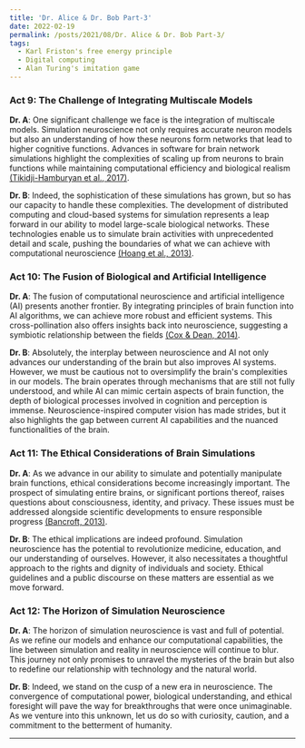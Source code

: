 ```yaml
---
title: 'Dr. Alice & Dr. Bob Part-3'
date: 2022-02-19
permalink: /posts/2021/08/Dr. Alice & Dr. Bob Part-3/
tags:
  - Karl Friston's free energy principle
  - Digital computing
  - Alan Turing's imitation game
---
```


### Act 9: The Challenge of Integrating Multiscale Models

**Dr. A**: One significant challenge we face is the integration of multiscale models. Simulation neuroscience not only requires accurate neuron models but also an understanding of how these neurons form networks that lead to higher cognitive functions. Advances in software for brain network simulations highlight the complexities of scaling up from neurons to brain functions while maintaining computational efficiency and biological realism [(Tikidji-Hamburyan et al., 2017)](https://consensus.app/papers/software-brain-network-simulations-comparative-study-tikidjihamburyan/8b590e2e4a4f58b68a3fd216c7a21f56/?utm_source=chatgpt).

**Dr. B**: Indeed, the sophistication of these simulations has grown, but so has our capacity to handle these complexities. The development of distributed computing and cloud-based systems for simulation represents a leap forward in our ability to model large-scale biological networks. These technologies enable us to simulate brain activities with unprecedented detail and scale, pushing the boundaries of what we can achieve with computational neuroscience [(Hoang et al., 2013)](https://consensus.app/papers/cpugpu-simulation-environment-largescale-biologically-hoang/9ce33d0019da54a9aab2f521194e2d5d/?utm_source=chatgpt).

### Act 10: The Fusion of Biological and Artificial Intelligence

**Dr. A**: The fusion of computational neuroscience and artificial intelligence (AI) presents another frontier. By integrating principles of brain function into AI algorithms, we can achieve more robust and efficient systems. This cross-pollination also offers insights back into neuroscience, suggesting a symbiotic relationship between the fields [(Cox & Dean, 2014)](https://consensus.app/papers/networks-neuroscienceinspired-computer-vision-cox/a7cb059ade0d598291a61d65fd712636/?utm_source=chatgpt).

**Dr. B**: Absolutely, the interplay between neuroscience and AI not only advances our understanding of the brain but also improves AI systems. However, we must be cautious not to oversimplify the brain's complexities in our models. The brain operates through mechanisms that are still not fully understood, and while AI can mimic certain aspects of brain function, the depth of biological processes involved in cognition and perception is immense. Neuroscience-inspired computer vision has made strides, but it also highlights the gap between current AI capabilities and the nuanced functionalities of the brain.

### Act 11: The Ethical Considerations of Brain Simulations

**Dr. A**: As we advance in our ability to simulate and potentially manipulate brain functions, ethical considerations become increasingly important. The prospect of simulating entire brains, or significant portions thereof, raises questions about consciousness, identity, and privacy. These issues must be addressed alongside scientific developments to ensure responsible progress [(Bancroft, 2013)](https://consensus.app/papers/aspects-computational-neuroscience-bancroft/b5abed154da35bae9ae04ae547705270/?utm_source=chatgpt).

**Dr. B**: The ethical implications are indeed profound. Simulation neuroscience has the potential to revolutionize medicine, education, and our understanding of ourselves. However, it also necessitates a thoughtful approach to the rights and dignity of individuals and society. Ethical guidelines and a public discourse on these matters are essential as we move forward.

### Act 12: The Horizon of Simulation Neuroscience

**Dr. A**: The horizon of simulation neuroscience is vast and full of potential. As we refine our models and enhance our computational capabilities, the line between simulation and reality in neuroscience will continue to blur. This journey not only promises to unravel the mysteries of the brain but also to redefine our relationship with technology and the natural world.

**Dr. B**: Indeed, we stand on the cusp of a new era in neuroscience. The convergence of computational power, biological understanding, and ethical foresight will pave the way for breakthroughs that were once unimaginable. As we venture into this unknown, let us do so with curiosity, caution, and a commitment to the betterment of humanity.

---